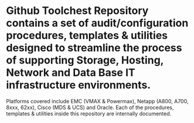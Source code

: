 # Github Toolchest Repository contains a set of audit/configuration procedures, templates & utilities designed to streamline the process of supporting Storage, Hosting, Network and Data Base IT infrastructure environments.  
Platforms covered include EMC (VMAX & Powermax), Netapp (A800, A700, 8xxx, 62xx), Cisco (MDS & UCS) and Oracle.
Each of the procedures, templates & utilities inside this repository are internally documented.
